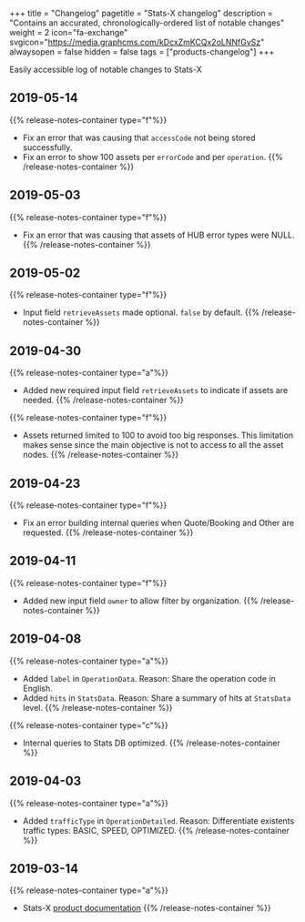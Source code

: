 +++
title = "Changelog"
pagetitle = "Stats-X changelog"
description = "Contains an accurated, chronologically-ordered list of notable changes"
weight = 2
icon="fa-exchange"
svgicon="https://media.graphcms.com/kDcxZmKCQx2oLNNfGvSz"
alwaysopen = false
hidden = false
tags = ["products-changelog"]
+++

Easily accessible log of notable changes to Stats-X


## 2019-05-14
{{% release-notes-container type="f"%}}
- Fix an error that was causing that `accessCode` not being stored successfully.
- Fix an error to show 100 assets per `errorCode` and per `operation`.
{{% /release-notes-container %}}

## 2019-05-03
{{% release-notes-container type="f"%}}
- Fix an error that was causing that assets of HUB error types were NULL.
{{% /release-notes-container %}}

## 2019-05-02

{{% release-notes-container type="f"%}}
- Input field `retrieveAssets` made optional. `false` by default.
{{% /release-notes-container %}}

## 2019-04-30

{{% release-notes-container type="a"%}}
- Added new required input field `retrieveAssets` to indicate if assets are needed.
{{% /release-notes-container %}}

{{% release-notes-container type="f"%}}
- Assets returned limited to 100 to avoid too big responses. This limitation makes sense since the main objective is not to access to all the asset nodes.
{{% /release-notes-container %}}

## 2019-04-23
{{% release-notes-container type="f"%}}
- Fix an error building internal queries when Quote/Booking and Other are requested.
{{% /release-notes-container %}}

## 2019-04-11
{{% release-notes-container type="f"%}}
- Added new input field `owner` to allow filter by organization.
{{% /release-notes-container %}}

## 2019-04-08
{{% release-notes-container type="a"%}}
- Added `label` in `OperationData`. Reason: Share the operation code in English.
- Added `hits` in `StatsData`. Reason: Share a summary of hits at `StatsData` level.
{{% /release-notes-container %}}

{{% release-notes-container type="c"%}}
- Internal queries to Stats DB optimized.
{{% /release-notes-container %}}

## 2019-04-03
{{% release-notes-container type="a"%}}
- Added `trafficType` in `OperationDetailed`. Reason: Differentiate existents traffic types: BASIC, SPEED, OPTIMIZED.
{{% /release-notes-container %}}

## 2019-03-14

{{% release-notes-container type="a"%}}
* Stats-X [product documentation](https://docs.travelgatex.com/stats-x/)
{{% /release-notes-container %}}